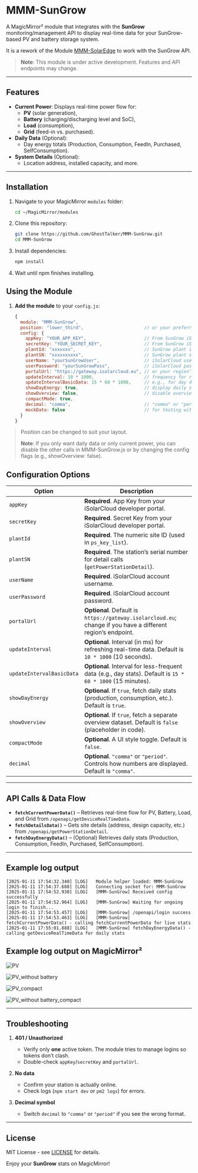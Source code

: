 # MMM-SunGrow

A MagicMirror² module that integrates with the **SunGrow** monitoring/management API to display real-time data for your SunGrow-based PV and battery storage system.

It is a rework of the Module [MMM-SolarEdge](https://github.com/st3v0rr/MMM-SolarEdge) to work with the SunGrow API. 

> **Note**: This module is under active development. Features and API endpoints may change.

---

## Features

- **Current Power**: Displays real-time power flow for:
    - **PV** (solar generation),
    - **Battery** (charging/discharging level and SoC),
    - **Load** (consumption),
    - **Grid** (feed-in vs. purchased).
- **Daily Data** (Optional):
    - Day energy totals (Production, Consumption, FeedIn, Purchased, SelfConsumption).
- **System Details** (Optional):
    - Location address, installed capacity, and more.

---

## Installation

1. Navigate to your MagicMirror `modules` folder:

   ```bash
   cd ~/MagicMirror/modules
2. Clone this repository:

   ```bash
   git clone https://github.com/GhostTalker/MMM-SunGrow.git
   cd MMM-SunGrow
   
3. Install dependencies:

   ```bash
   npm install

4. Wait until npm finishes installing.

## Using the Module

1. **Add the module** to your `config.js`:

   ```js
   {
     module: "MMM-SunGrow",
     position: "lower_third",                       // or your preferred region
     config: {
       appKey: "YOUR_APP_KEY",                      // From SunGrow iSolarCloud Developer Portal
       secretKey: "YOUR_SECRET_KEY",                // From SunGrow iSolarCloud Developer Portal
       plantId: "xxxxxxx",                          // SunGrow plant id 
       plantSN: "xxxxxxxxxx",                       // SunGrow plant serialnumber 
       userName: "yourSunGrowUser",                 // iSolarCloud username
       userPassword: "yourSunGrowPass",             // iSolarCloud password
       portalUrl: "https://gateway.isolarcloud.eu", // or your region’s endpoint
       updateInterval: 10 * 1000,                   // frequency for refreshing real-time data (ms)
       updateIntervalBasicData: 15 * 60 * 1000,     // e.g., for day data
       showDayEnergy: true,                         // display daily stats
       showOverview: false,                         // disable overview by default (placeholder)
       compactMode: true,
       decimal: "comma",                            // "comma" or "period"
       mockData: false                              // for testing without the real API
     }
   }
> Position can be changed to suit your layout.
> 
> **Note**: If you only want daily data or only current power, you can disable the other calls in MMM-SunGrow.js or by changing the config flags (e.g., showOverview: false).

## Configuration Options

| **Option**                 | **Description**                                                                                              |
|---------------------------|--------------------------------------------------------------------------------------------------------------|
| `appKey`                  | **Required**. App Key from your iSolarCloud developer portal.                                                |
| `secretKey`               | **Required**. Secret Key from your iSolarCloud developer portal.                                             |
| `plantId`                 | **Required**. The numeric site ID (used in `ps_key_list`).                                                   |
| `plantSN`                 | **Required**. The station’s serial number for detail calls (`getPowerStationDetail`).                        |
| `userName`                | **Required**. iSolarCloud account username.                                                                  |
| `userPassword`            | **Required**. iSolarCloud account password.                                                                  |
| `portalUrl`               | **Optional**. Default is `https://gateway.isolarcloud.eu`; change if you have a different region’s endpoint. |
| `updateInterval`          | **Optional**. Interval (in ms) for refreshing real-time data. Default is `10 * 1000` (10 seconds).           |
| `updateIntervalBasicData` | **Optional**. Interval for less-frequent data (e.g., day stats). Default is `15 * 60 * 1000` (15 minutes).   |
| `showDayEnergy`           | **Optional**. If `true`, fetch daily stats (production, consumption, etc.). Default is `true`.               |
| `showOverview`            | **Optional**. If `true`, fetch a separate overview dataset. Default is `false` (placeholder in code).        |
| `compactMode`             | **Optional**. A UI style toggle. Default is `false`.                                                         |
| `decimal`                 | **Optional**. `"comma"` or `"period"`. Controls how numbers are displayed. Default is `"comma"`.             |


---

## API Calls & Data Flow

- **`fetchCurrentPowerData()`** – Retrieves real-time flow for PV, Battery, Load, and Grid from `/openapi/getDeviceRealTimeData`.
- **`fetchDetailsData()`** – Gets site details (address, design capacity, etc.) from `/openapi/getPowerStationDetail`.
- **`fetchDayEnergyData()`** – (Optional) Retrieves daily stats (Production, Consumption, FeedIn, Purchased, SelfConsumption).

---

## Example log output
````
[2025-01-11 17:54:32.340] [LOG]   Module helper loaded: MMM-SunGrow
[2025-01-11 17:54:37.688] [LOG]   Connecting socket for: MMM-SunGrow
[2025-01-11 17:54:52.930] [LOG]   [MMM-SunGrow] Received config successfully
[2025-01-11 17:54:52.964] [LOG]   [MMM-SunGrow] Waiting for ongoing login to finish...
[2025-01-11 17:54:53.457] [LOG]   [MMM-SunGrow] /openapi/login success
[2025-01-11 17:54:53.463] [LOG]   [MMM-SunGrow] fetchCurrentPowerData() - calling fetchCurrentPowerData for live stats
[2025-01-11 17:55:01.888] [LOG]   [MMM-SunGrow] fetchDayEnergyData() - calling getDeviceRealTimeData for daily stats
``````

## Example log output on MagicMirror²

![PV](docs/SunGrowPvBattery.png)

![PV_without battery](docs/SunGrowPv.png)

![PV_compact](docs/SunGrowPvBatteryCompactMode.png)

![PV_without battery_compact](docs/SunGrowPvCompactMode.png)

---

## Troubleshooting

1. **401 / Unauthorized**
    - Verify only **one** active token. The module tries to manage logins so tokens don’t clash.
    - Double-check `appKey`/`secretKey` and `portalUrl`.

2. **No data**
    - Confirm your station is actually online.
    - Check logs (`npm start dev` or `pm2 logs`) for errors.

3. **Decimal symbol**
    - Switch `decimal` to `"comma"` or `"period"` if you see the wrong format.

---

## License

MIT License - see [LICENSE](https://github.com/GhostTalker/MMM-SunGrow/blob/main/LICENSE.txt) for details.

Enjoy your **SunGrow** stats on MagicMirror!